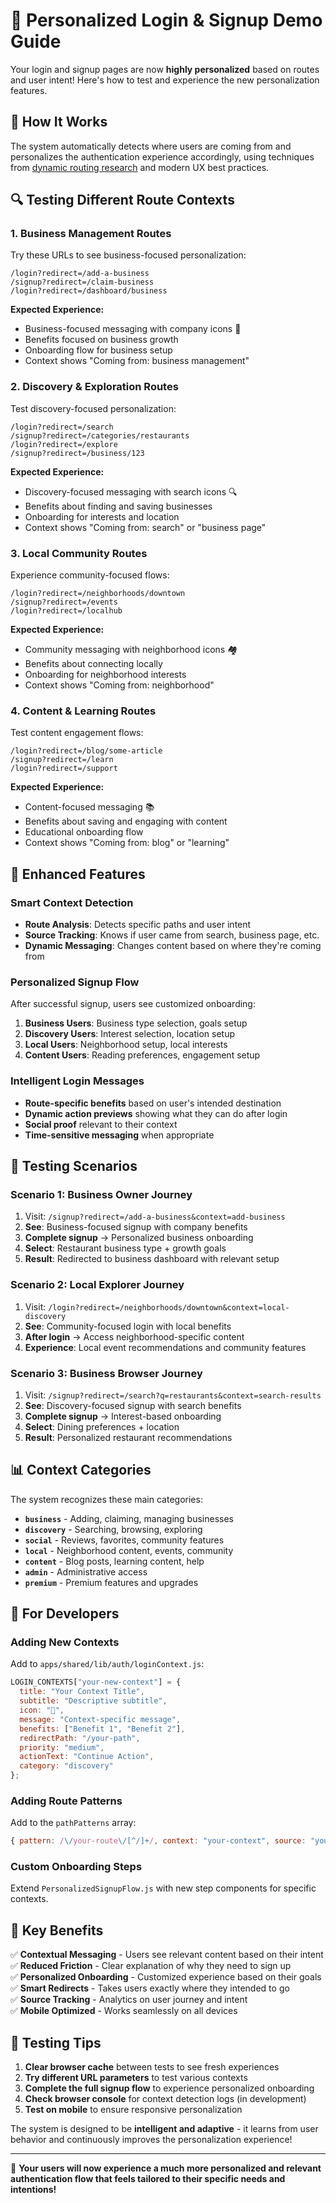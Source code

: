 # 🎯 Personalized Login & Signup Demo Guide

Your login and signup pages are now **highly personalized** based on routes and user intent! Here's how to test and experience the new personalization features.

## 🚀 How It Works

The system automatically detects where users are coming from and personalizes the authentication experience accordingly, using techniques from [dynamic routing research](https://pavadaran.medium.com/dynamic-page-rendering-in-react-application-d8a1f35747d8) and modern UX best practices.

## 🔍 Testing Different Route Contexts

### 1. **Business Management Routes**
Try these URLs to see business-focused personalization:

```
/login?redirect=/add-a-business
/signup?redirect=/claim-business
/login?redirect=/dashboard/business
```

**Expected Experience:**
- Business-focused messaging with company icons 🏢
- Benefits focused on business growth
- Onboarding flow for business setup
- Context shows "Coming from: business management"

### 2. **Discovery & Exploration Routes**
Test discovery-focused personalization:

```
/login?redirect=/search
/signup?redirect=/categories/restaurants
/login?redirect=/explore
/signup?redirect=/business/123
```

**Expected Experience:**
- Discovery-focused messaging with search icons 🔍
- Benefits about finding and saving businesses
- Onboarding for interests and location
- Context shows "Coming from: search" or "business page"

### 3. **Local Community Routes**
Experience community-focused flows:

```
/login?redirect=/neighborhoods/downtown
/signup?redirect=/events
/login?redirect=/localhub
```

**Expected Experience:**
- Community messaging with neighborhood icons 🏘️
- Benefits about connecting locally
- Onboarding for neighborhood interests
- Context shows "Coming from: neighborhood"

### 4. **Content & Learning Routes**
Test content engagement flows:

```
/login?redirect=/blog/some-article
/signup?redirect=/learn
/login?redirect=/support
```

**Expected Experience:**
- Content-focused messaging 📚
- Benefits about saving and engaging with content
- Educational onboarding flow
- Context shows "Coming from: blog" or "learning"

## 🎨 Enhanced Features

### **Smart Context Detection**
- **Route Analysis**: Detects specific paths and user intent
- **Source Tracking**: Knows if user came from search, business page, etc.
- **Dynamic Messaging**: Changes content based on where they're coming from

### **Personalized Signup Flow**
After successful signup, users see customized onboarding:

1. **Business Users**: Business type selection, goals setup
2. **Discovery Users**: Interest selection, location setup  
3. **Local Users**: Neighborhood setup, local interests
4. **Content Users**: Reading preferences, engagement setup

### **Intelligent Login Messages**
- **Route-specific benefits** based on user's intended destination
- **Dynamic action previews** showing what they can do after login
- **Social proof** relevant to their context
- **Time-sensitive messaging** when appropriate

## 🧪 Testing Scenarios

### **Scenario 1: Business Owner Journey**
1. Visit: `/signup?redirect=/add-a-business&context=add-business`
2. **See**: Business-focused signup with company benefits
3. **Complete signup** → Personalized business onboarding
4. **Select**: Restaurant business type + growth goals
5. **Result**: Redirected to business dashboard with relevant setup

### **Scenario 2: Local Explorer Journey**  
1. Visit: `/login?redirect=/neighborhoods/downtown&context=local-discovery`
2. **See**: Community-focused login with local benefits
3. **After login** → Access neighborhood-specific content
4. **Experience**: Local event recommendations and community features

### **Scenario 3: Business Browser Journey**
1. Visit: `/signup?redirect=/search?q=restaurants&context=search-results`
2. **See**: Discovery-focused signup with search benefits  
3. **Complete signup** → Interest-based onboarding
4. **Select**: Dining preferences + location
5. **Result**: Personalized restaurant recommendations

## 📊 Context Categories

The system recognizes these main categories:

- **`business`** - Adding, claiming, managing businesses
- **`discovery`** - Searching, browsing, exploring
- **`social`** - Reviews, favorites, community features
- **`local`** - Neighborhood content, events, community
- **`content`** - Blog posts, learning content, help
- **`admin`** - Administrative access
- **`premium`** - Premium features and upgrades

## 🔧 For Developers

### **Adding New Contexts**
Add to `apps/shared/lib/auth/loginContext.js`:

```javascript
LOGIN_CONTEXTS["your-new-context"] = {
  title: "Your Context Title",
  subtitle: "Descriptive subtitle", 
  icon: "🎯",
  message: "Context-specific message",
  benefits: ["Benefit 1", "Benefit 2"],
  redirectPath: "/your-path",
  priority: "medium",
  actionText: "Continue Action",
  category: "discovery"
};
```

### **Adding Route Patterns**
Add to the `pathPatterns` array:

```javascript
{ pattern: /\/your-route\/[^/]+/, context: "your-context", source: "your_source" }
```

### **Custom Onboarding Steps**
Extend `PersonalizedSignupFlow.js` with new step components for specific contexts.

## 🎯 Key Benefits

✅ **Contextual Messaging** - Users see relevant content based on their intent  
✅ **Reduced Friction** - Clear explanation of why they need to sign up  
✅ **Personalized Onboarding** - Customized experience based on their goals  
✅ **Smart Redirects** - Takes users exactly where they intended to go  
✅ **Source Tracking** - Analytics on user journey and intent  
✅ **Mobile Optimized** - Works seamlessly on all devices  

## 🚨 Testing Tips

1. **Clear browser cache** between tests to see fresh experiences
2. **Try different URL parameters** to test various contexts
3. **Complete the full signup flow** to experience personalized onboarding
4. **Check browser console** for context detection logs (in development)
5. **Test on mobile** to ensure responsive personalization

The system is designed to be **intelligent and adaptive** - it learns from user behavior and continuously improves the personalization experience!

---

🎉 **Your users will now experience a much more personalized and relevant authentication flow that feels tailored to their specific needs and intentions!**